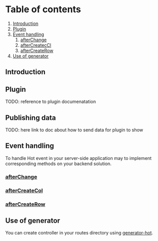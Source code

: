 # Table of contents
1. [Introduction](#introduction)
2. [Plugin](#plugin)
3. [Event handling](#event-handling)
    1. [afterChange](#afterChange)
    2. [afterCreatecCl](#afterCreateCol)
    3. [afterCreateRow](#afterCreateRow)
4. [Use of generator](#generator)

## Introduction 

## Plugin

TODO: reference to plugin documenatation  

## Publishing data 
TODO: here link to doc about how to send data for plugin to show 

## Event handling

To handle Hot event in your server-side application may to implement corresponding methods on your backend solution.

### [afterChange](./doc/afterChange.md)<a name="afterChange"></a>


### [afterCreateCol](./doc/afterCreateCol.md)<a name="afterCreateCol"></a>


### [afterCreateRow](./doc/afterCreateRow.md) <a name="afterCreateRow"></a>


## Use of generator

You can create controller in your routes directory using [generator-hot](./doc/generator-hot.md).